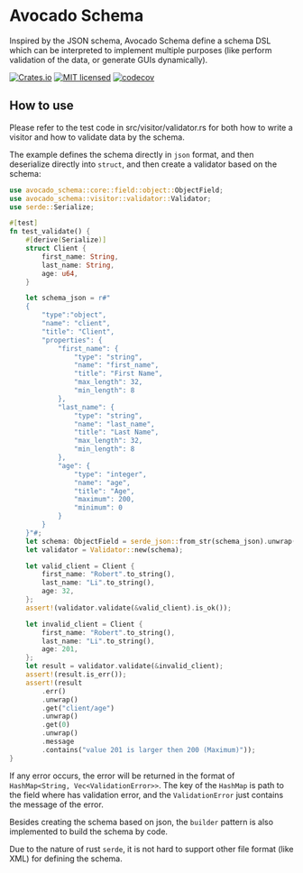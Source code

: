 # Avocado Schema

Inspired by the JSON schema, Avocado Schema define a schema DSL which can be interpreted to implement multiple purposes (like perform validation of the data, or generate GUIs dynamically).

[![Crates.io][crates-badge]][crates-url]
[![MIT licensed][mit-badge]][mit-url]
[![codecov][codecov-badge]][codecov-url]

[crates-badge]: https://img.shields.io/badge/crates-0.2.4-blue
[crates-url]: https://crates.io/crates/avocado-schema
[mit-badge]: https://img.shields.io/badge/license-MIT-blue.svg
[mit-url]: https://github.com/zwnormal/avocado-schema/blob/main/LICENSE
[codecov-badge]: https://codecov.io/gh/zwnormal/avocado-schema/graph/badge.svg?token=D3NUTKPBYM
[codecov-url]: https://codecov.io/gh/zwnormal/avocado-schema

## How to use

Please refer to the test code in src/visitor/validator.rs for both how to write a visitor and how to validate data by the schema.

The example defines the schema directly in `json` format, and then deserialize directly into `struct`, and then create a validator based on the schema:
```rust
use avocado_schema::core::field::object::ObjectField;
use avocado_schema::visitor::validator::Validator;
use serde::Serialize;

#[test]
fn test_validate() {
    #[derive(Serialize)]
    struct Client {
        first_name: String,
        last_name: String,
        age: u64,
    }

    let schema_json = r#"
    {
        "type":"object",
        "name": "client",
        "title": "Client",
        "properties": {
            "first_name": {
                "type": "string",
                "name": "first_name",
                "title": "First Name",
                "max_length": 32,
                "min_length": 8
            },
            "last_name": {
                "type": "string",
                "name": "last_name",
                "title": "Last Name",
                "max_length": 32,
                "min_length": 8
            },
            "age": {
                "type": "integer",
                "name": "age",
                "title": "Age",
                "maximum": 200,
                "minimum": 0
            }
        }
    }"#;
    let schema: ObjectField = serde_json::from_str(schema_json).unwrap();
    let validator = Validator::new(schema);

    let valid_client = Client {
        first_name: "Robert".to_string(),
        last_name: "Li".to_string(),
        age: 32,
    };
    assert!(validator.validate(&valid_client).is_ok());

    let invalid_client = Client {
        first_name: "Robert".to_string(),
        last_name: "Li".to_string(),
        age: 201,
    };
    let result = validator.validate(&invalid_client);
    assert!(result.is_err());
    assert!(result
        .err()
        .unwrap()
        .get("client/age")
        .unwrap()
        .get(0)
        .unwrap()
        .message
        .contains("value 201 is larger then 200 (Maximum)"));
}
```

If any error occurs, the error will be returned in the format of `HashMap<String, Vec<ValidationError>>`. The key of the `HashMap` is path to the field where has validation error, and the `ValidationError` just contains the message of the error.

Besides creating the schema based on json, the `builder` pattern is also implemented to build the schema by code.

Due to the nature of rust `serde`, it is not hard to support other file format (like XML) for defining the schema.
